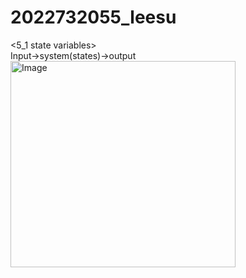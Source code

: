 # 2022732055_leesu
<5_1 state variables>  
Input->system(states)->output  
<img width="360" height="330" alt="Image" src="https://github.com/user-attachments/assets/da3b119c-5688-4828-a62c-0707450b86fc" />
